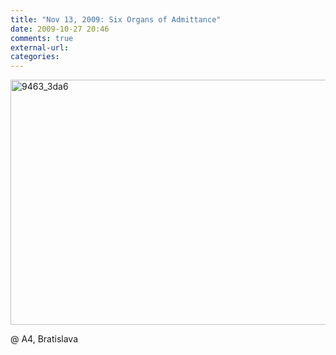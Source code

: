 ```yaml
---
title: "Nov 13, 2009: Six Organs of Admittance"
date: 2009-10-27 20:46
comments: true
external-url:
categories:
---
```

<img src="http://7.asset.soup.io/asset/0508/9463_3da6.jpeg" width="550" height="392" alt="9463_3da6" />

@ A4, Bratislava
